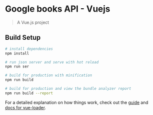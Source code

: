 # Google books API - Vuejs

> A Vue.js project

## Build Setup

``` bash
# install dependencies
npm install

# run json server and serve with hot reload
npm run ser

# build for production with minification
npm run build

# build for production and view the bundle analyzer report
npm run build --report
```

For a detailed explanation on how things work, check out the [guide](http://vuejs-templates.github.io/webpack/) and [docs for vue-loader](http://vuejs.github.io/vue-loader).
